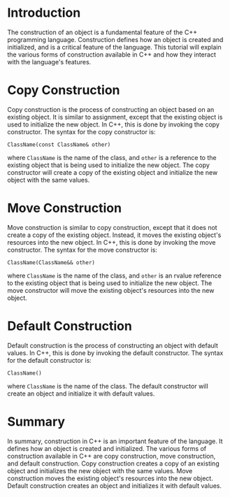 

# Introduction

The construction of an object is a fundamental feature of the C++ programming language. Construction defines how an object is created and initialized, and is a critical feature of the language. This tutorial will explain the various forms of construction available in C++ and how they interact with the language's features.

# Copy Construction

Copy construction is the process of constructing an object based on an existing object. It is similar to assignment, except that the existing object is used to initialize the new object. In C++, this is done by invoking the copy constructor. The syntax for the copy constructor is:

`ClassName(const ClassName& other)`

where `ClassName` is the name of the class, and `other` is a reference to the existing object that is being used to initialize the new object. The copy constructor will create a copy of the existing object and initialize the new object with the same values.

# Move Construction

Move construction is similar to copy construction, except that it does not create a copy of the existing object. Instead, it moves the existing object's resources into the new object. In C++, this is done by invoking the move constructor. The syntax for the move constructor is:

`ClassName(ClassName&& other)`

where `ClassName` is the name of the class, and `other` is an rvalue reference to the existing object that is being used to initialize the new object. The move constructor will move the existing object's resources into the new object.

# Default Construction

Default construction is the process of constructing an object with default values. In C++, this is done by invoking the default constructor. The syntax for the default constructor is:

`ClassName()`

where `ClassName` is the name of the class. The default constructor will create an object and initialize it with default values.

# Summary

In summary, construction in C++ is an important feature of the language. It defines how an object is created and initialized. The various forms of construction available in C++ are copy construction, move construction, and default construction. Copy construction creates a copy of an existing object and initializes the new object with the same values. Move construction moves the existing object's resources into the new object. Default construction creates an object and initializes it with default values.